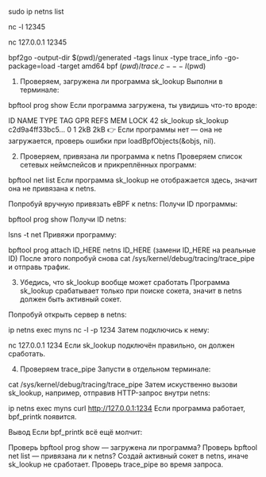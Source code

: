 sudo ip netns list



nc -l 12345

nc 127.0.0.1 12345

bpf2go -output-dir $(pwd)/generated -tags linux -type trace_info -go-package=load -target amd64 bpf $(pwd)/trace.c -- -I$(pwd)


1. Проверяем, загружена ли программа sk_lookup
Выполни в терминале:


bpftool prog show
Если программа загружена, ты увидишь что-то вроде:


ID   NAME         TYPE       TAG               GPR   REFS  MEM  LOCK
42   sk_lookup    sk_lookup  c2d9a4ff33bc5...  0     1     2kB  2kB
👉 Если программы нет — она не загружается, проверь ошибки при loadBpfObjects(&objs, nil).

2. Проверяем, привязана ли программа к netns
Проверяем список сетевых неймспейсов и прикреплённых программ:


bpftool net list
Если программа sk_lookup не отображается здесь, значит она не привязана к netns.

Попробуй вручную привязать eBPF к netns:
Получи ID программы:

bpftool prog show
Получи ID netns:

lsns -t net
Привяжи программу:

bpftool prog attach ID_HERE netns ID_HERE
(замени ID_HERE на реальные ID)
После этого попробуй снова cat /sys/kernel/debug/tracing/trace_pipe и отправь трафик.

3. Убедись, что sk_lookup вообще может сработать
Программа sk_lookup срабатывает только при поиске сокета, значит в netns должен быть активный сокет.

Попробуй открыть сервер в netns:


ip netns exec myns nc -l -p 1234
Затем подключись к нему:


nc 127.0.0.1 1234
Если sk_lookup подключён правильно, он должен сработать.

4. Проверяем trace_pipe
Запусти в отдельном терминале:


cat /sys/kernel/debug/tracing/trace_pipe
Затем искуственно вызови sk_lookup, например, отправив HTTP-запрос внутри netns:


ip netns exec myns curl http://127.0.0.1:1234
Если программа работает, bpf_printk появится.

Вывод
Если bpf_printk всё ещё молчит:

Проверь bpftool prog show — загружена ли программа?
Проверь bpftool net list — привязана ли к netns?
Создай активный сокет в netns, иначе sk_lookup не сработает.
Проверь trace_pipe во время запроса.



















